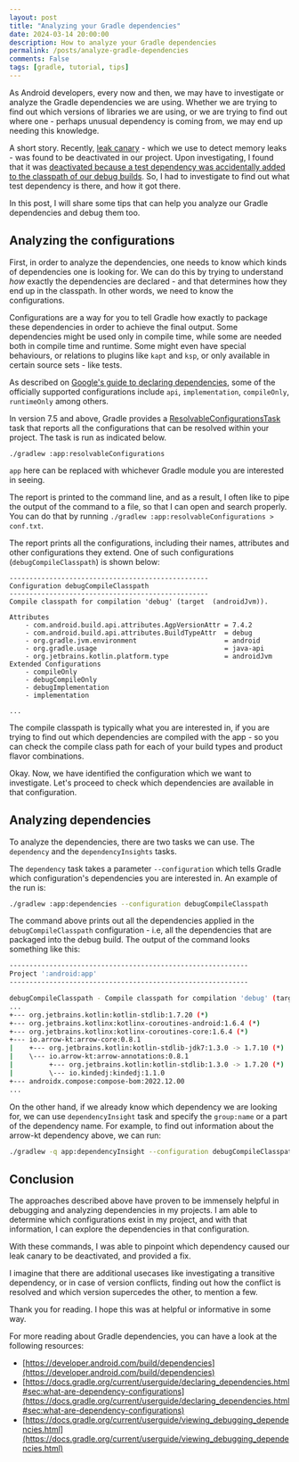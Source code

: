 ```yaml
---
layout: post
title: "Analyzing your Gradle dependencies"
date: 2024-03-14 20:00:00
description: How to analyze your Gradle dependencies
permalink: /posts/analyze-gradle-dependencies
comments: False
tags: [gradle, tutorial, tips]
---
```


As Android developers, every now and then, we may have to investigate or analyze the Gradle dependencies we are using. Whether we are trying to find out which versions of libraries we are using, or we are trying to find out where one - perhaps unusual dependency is coming from, we may end up needing this knowledge.

A short story. Recently, [leak canary](https://square.github.io/leakcanary/) - which we use to detect memory leaks - was found to be deactivated in our project. Upon investigating, I found that it was [deactivated because a test dependency was accidentally added to the classpath of our debug builds](https://github.com/square/leakcanary/issues/1968#issuecomment-724224577). So, I had to investigate to find out what test dependency is there, and how it got there.

In this post, I will share some tips that can help you analyze our Gradle dependencies and debug them too.

## Analyzing the configurations

First, in order to analyze the dependencies, one needs to know which kinds of dependencies one is looking for. We can do this by trying to understand _how_ exactly the dependencies are declared - and that determines how they end up in the classpath. In other words, we need to know the configurations.

Configurations are a way for you to tell Gradle how exactly to package these dependencies in order to achieve the final output. Some dependencies might be used only in compile time, while some are needed both in compile time and runtime. Some might even have special behaviours, or relations to plugins like `kapt` and `ksp`, or only available in certain source sets - like tests.

As described on [Google's guide to declaring dependencies](https://developer.android.com/build/dependencies#dependency_configurations), some of the officially supported configurations include `api`, `implementation`, `compileOnly`, `runtimeOnly` among others.

In version 7.5 and above, Gradle provides a [ResolvableConfigurationsTask](https://docs.gradle.org/current/javadoc/org/gradle/api/tasks/diagnostics/ResolvableConfigurationsReportTask.html) task that reports all the configurations that can be resolved within your project. The task is run as indicated below.

```
./gradlew :app:resolvableConfigurations
```

`app` here can be replaced with whichever Gradle module you are interested in seeing.

The report is printed to the command line, and as a result, I often like to pipe the output of the command to a file, so that I can open and search properly. You can do that by running `./gradlew :app:resolvableConfigurations > conf.txt`.

The report prints all the configurations, including their names, attributes and other configurations they extend. One of such configurations (`debugCompileClasspath`) is shown below:

```
--------------------------------------------------
Configuration debugCompileClasspath
--------------------------------------------------
Compile classpath for compilation 'debug' (target  (androidJvm)).

Attributes
    - com.android.build.api.attributes.AgpVersionAttr = 7.4.2
    - com.android.build.api.attributes.BuildTypeAttr  = debug
    - org.gradle.jvm.environment                      = android
    - org.gradle.usage                                = java-api
    - org.jetbrains.kotlin.platform.type              = androidJvm
Extended Configurations
    - compileOnly
    - debugCompileOnly
    - debugImplementation
    - implementation

...
```

The compile classpath is typically what you are interested in, if you are trying to find out which dependencies are compiled with the app - so you can check the compile class path for each of your build types and product flavor combinations.

Okay. Now, we have identified the configuration which we want to investigate. Let's proceed to check which dependencies are available in that configuration.

## Analyzing dependencies

To analyze the dependencies, there are two tasks we can use. The `dependency` and the `dependencyInsights` tasks.

The `dependency` task takes a parameter `--configuration` which tells Gradle which configuration's dependencies you are interested in. An example of the run is:

```bash
./gradlew :app:dependencies --configuration debugCompileClasspath
```

The command above prints out all the dependencies applied in the `debugCompileClasspath` configuration - i.e, all the dependencies that are packaged into the debug build. The output of the command looks something like this:

```bash
------------------------------------------------------------
Project ':android:app'
------------------------------------------------------------

debugCompileClasspath - Compile classpath for compilation 'debug' (target  (androidJvm)).
...
+--- org.jetbrains.kotlin:kotlin-stdlib:1.7.20 (*)
+--- org.jetbrains.kotlinx:kotlinx-coroutines-android:1.6.4 (*)
+--- org.jetbrains.kotlinx:kotlinx-coroutines-core:1.6.4 (*)
+--- io.arrow-kt:arrow-core:0.8.1
|    +--- org.jetbrains.kotlin:kotlin-stdlib-jdk7:1.3.0 -> 1.7.10 (*)
|    \--- io.arrow-kt:arrow-annotations:0.8.1
|         +--- org.jetbrains.kotlin:kotlin-stdlib:1.3.0 -> 1.7.20 (*)
|         \--- io.kindedj:kindedj:1.1.0
+--- androidx.compose:compose-bom:2022.12.00
...
```

On the other hand, if we already know which dependency we are looking for, we can use `dependencyInsight` task and specify the `group:name` or a part of the dependency name. For example, to find out information about the arrow-kt dependency above, we can run:

```bash
./gradlew -q app:dependencyInsight --configuration debugCompileClasspath  --dependency arrow-kt
```

## Conclusion

The approaches described above have proven to be immensely helpful in debugging and analyzing dependencies in my projects. I am able to determine which configurations exist in my project, and with that information, I can explore the dependencies in that configuration.

With these commands, I was able to pinpoint which dependency caused our leak canary to be deactivated, and provided a fix.

I imagine that there are additional usecases like investigating a transitive dependency, or in case of version conflicts, finding out how the conflict is resolved and which version supercedes the other, to mention a few.

Thank you for reading. I hope this was at helpful or informative in some way.

For more reading about Gradle dependencies, you can have a look at the following resources:

- [https://developer.android.com/build/dependencies](https://developer.android.com/build/dependencies)
- [https://docs.gradle.org/current/userguide/declaring_dependencies.html#sec:what-are-dependency-configurations](https://docs.gradle.org/current/userguide/declaring_dependencies.html#sec:what-are-dependency-configurations)
- [https://docs.gradle.org/current/userguide/viewing_debugging_dependencies.html](https://docs.gradle.org/current/userguide/viewing_debugging_dependencies.html)
